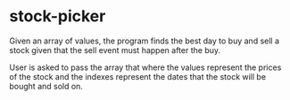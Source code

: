 # stock-picker

Given an array of values, the program finds the best day to buy and sell a stock given that the sell event must happen after the buy.

User is asked to pass the array that where the values represent the prices of the stock and the indexes represent the dates that the stock will be bought and sold on.